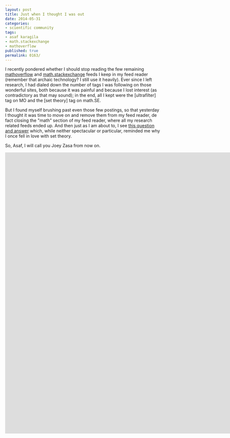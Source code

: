 ```yaml
---
layout: post
title: Just when I thought I was out
date: 2014-05-31
categories:
- scientific community
tags:
- asaf karagila
- math.stackexchange
- mathoverflow
published: true
permalink: 0163/
---
```


I recently pondered whether I should stop reading the few remaining [mathoverflow](http://mathoverflow.net) and [math.stackexchange](http://math.stackexchange.com) feeds I keep in my feed reader (remember that archaic technology? I still use it heavily). Ever since I left research, I had dialed down the number of tags I was following on those wonderful sites, both because it was painful and because I lost interest (as contradictory as that may sound); in the end, all I kept were the [ultrafilter] tag on MO and the [set theory] tag on math.SE.

But I found myself brushing past even those few postings, so that yesterday I thought it was time to move on and remove them from my feed reader, de fact closing the "math" section of my feed reader, where all my research related feeds ended up. And then just as I am about to, I see [this question and answer](http://math.stackexchange.com/a/814110) which, while neither spectacular or particular, reminded me why I once fell in love with set theory.

So, Asaf, I will call you Joey Zasa from now on.

<iframe width="1920" height="916" src="https://www.youtube.com/embed/u6aqumJMpJQ" frameborder="0" allowfullscreen></iframe>
